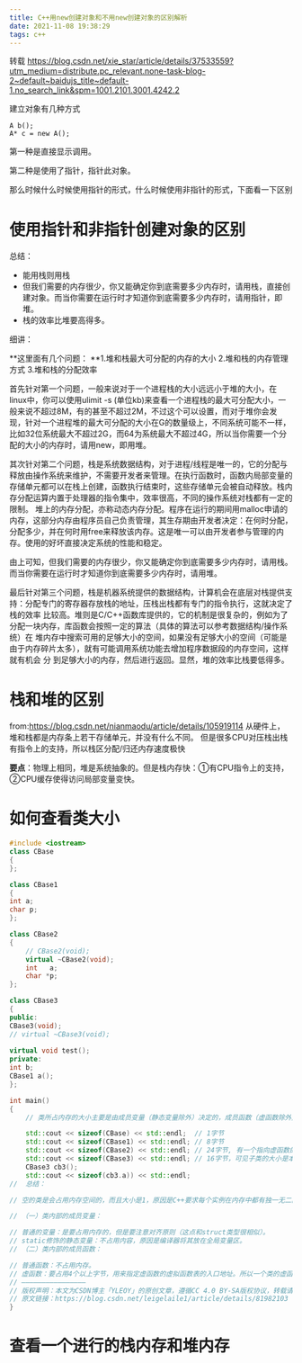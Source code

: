 ```yaml
---
title: C++用new创建对象和不用new创建对象的区别解析
date: 2021-11-08 19:38:29
tags: c++
---
```


转载 https://blog.csdn.net/xie_star/article/details/37533559?utm_medium=distribute.pc_relevant.none-task-blog-2~default~baidujs_title~default-1.no_search_link&spm=1001.2101.3001.4242.2

建立对象有几种方式

```
A b();
A* c = new A();
```

第一种是直接显示调用。

第二种是使用了指针，指针此对象。



那么时候什么时候使用指针的形式，什么时候使用非指针的形式，下面看一下区别

# 使用指针和非指针创建对象的区别

总结：

- 能用栈则用栈
- 但我们需要的内存很少，你又能确定你到底需要多少内存时，请用栈，直接创建对象。而当你需要在运行时才知道你到底需要多少内存时，请用指针，即堆。
- 栈的效率比堆要高得多。



细讲：

**这里面有几个问题：
**1.堆和栈最大可分配的内存的大小
2.堆和栈的内存管理方式
3.堆和栈的分配效率

首先针对第一个问题，一般来说对于一个进程栈的大小远远小于堆的大小，在linux中，你可以使用ulimit -s (单位kb)来查看一个进程栈的最大可分配大小，一般来说不超过8M，有的甚至不超过2M，不过这个可以设置，而对于堆你会发现，针对一个进程堆的最大可分配的大小在G的数量级上，不同系统可能不一样，比如32位系统最大不超过2G，而64为系统最大不超过4G，所以当你需要一个分配的大小的内存时，请用new，即用堆。

其次针对第二个问题，栈是系统数据结构，对于进程/线程是唯一的，它的分配与释放由操作系统来维护，不需要开发者来管理。在执行函数时，函数内局部变量的存储单元都可以在栈上创建，函数执行结束时，这些存储单元会被自动释放。栈内存分配运算内置于处理器的指令集中，效率很高，不同的操作系统对栈都有一定的限制。 堆上的内存分配，亦称动态内存分配。程序在运行的期间用malloc申请的内存，这部分内存由程序员自己负责管理，其生存期由开发者决定：在何时分配，分配多少，并在何时用free来释放该内存。这是唯一可以由开发者参与管理的内存。使用的好坏直接决定系统的性能和稳定。

由上可知，但我们需要的内存很少，你又能确定你到底需要多少内存时，请用栈。而当你需要在运行时才知道你到底需要多少内存时，请用堆。

最后针对第三个问题，栈是机器系统提供的数据结构，计算机会在底层对栈提供支持：分配专门的寄存器存放栈的地址，压栈出栈都有专门的指令执行，这就决定了栈的效率 比较高。堆则是C/C++函数库提供的，它的机制是很复杂的，例如为了分配一块内存，库函数会按照一定的算法（具体的算法可以参考数据结构/操作系统）在 堆内存中搜索可用的足够大小的空间，如果没有足够大小的空间（可能是由于内存碎片太多），就有可能调用系统功能去增加程序数据段的内存空间，这样就有机会 分 到足够大小的内存，然后进行返回。显然，堆的效率比栈要低得多。

# 栈和堆的区别

from:https://blog.csdn.net/nianmaodu/article/details/105919114
从硬件上，堆和栈都是内存条上若干存储单元，并没有什么不同。 但是很多CPU对压栈出栈有指令上的支持，所以栈区分配/归还内存速度极快

**要点**：物理上相同，堆是系统抽象的。但是栈内存快：①有CPU指令上的支持，②CPU缓存使得访问局部变量变快。



# 如何查看类大小

```c++
#include <iostream>
class CBase
{
};

class CBase1 
{ 
int a; 
char p; 
}; 

class CBase2
{
    // CBase2(void); 
    virtual ~CBase2(void); 
    int   a; 
    char *p; 
};

class CBase3
{ 
public: 
CBase3(void); 
// virtual ~CBase3(void); 
 
virtual void test();
private: 
int b;
CBase1 a();
}; 

int main()
{
    // 类所占内存的大小主要是由成员变量（静态变量除外）决定的，成员函数（虚函数除外）是不计算在内的。

    std::cout << sizeof(CBase) << std::endl;  // 1字节
    std::cout << sizeof(CBase1) << std::endl; // 8字节
    std::cout << sizeof(CBase2) << std::endl; // 24字节, 有一个指向虚函数的指针16字节
    std::cout << sizeof(CBase3) << std::endl; // 16字节，可见子类的大小是本身成员变量的大小加上父类的大小
    CBase3 cb3();
    std::cout << sizeof(cb3.a)) << std::endl;
//  总结：

// 空的类是会占用内存空间的，而且大小是1，原因是C++要求每个实例在内存中都有独一无二的地址。

// （一）类内部的成员变量：

// 普通的变量：是要占用内存的，但是要注意对齐原则（这点和struct类型很相似）。
// static修饰的静态变量：不占用内容，原因是编译器将其放在全局变量区。
// （二）类内部的成员函数：

// 普通函数：不占用内存。
// 虚函数：要占用4个以上字节，用来指定虚函数的虚拟函数表的入口地址。所以一个类的虚函数所占用的地址是不变的，和虚函数的个数是没有关系的。
// ————————————————
// 版权声明：本文为CSDN博主「YLEOY」的原创文章，遵循CC 4.0 BY-SA版权协议，转载请附上原文出处链接及本声明。
// 原文链接：https://blog.csdn.net/leigelaile1/article/details/81982103
}
```

# 查看一个进行的栈内存和堆内存

